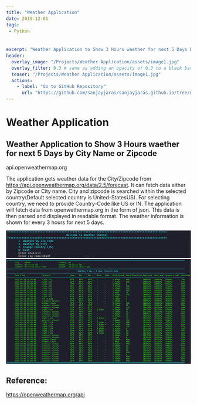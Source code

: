 ```yaml
---
title: "Weather Application"
date: 2019-12-01
tags:
 - Python
  
 
excerpt: "Weather Application to Show 3 Hours waether for next 5 Days by  City Name or Zipcode"
header:
  overlay_image: "/Projects/Weather Application/assets/image1.jpg"
  overlay_filter: 0.3 # same as adding an opacity of 0.3 to a black background
  teaser: "/Projects/Weather Application/assets/image1.jpg"
  actions:
    - label: "Go to GitHub Repository"
      url: "https://github.com/sanjayjaras/sanjayjaras.github.io/tree/master/Projects/Weather Application"
---
```





# Weather Application
## Weather Application to Show 3 Hours waether for next 5 Days by  City Name or Zipcode

api.openweathermap.org

The application gets weather data for the City/Zipcode from https://api.openweathermap.org/data/2.5/forecast. It can fetch data either by Zipcode or City name. City and zipcode is searched within the selected country(Default selected country is United-StatesUS). For selecting country, we need to provide Country-Code like US or IN. The application will fetch data from openwethermap.org in the form of json. This data is then parsed and displayed in readable format. The weather information is shown for every 3 hours for next 5 days. 

<img src="/Projects/Weather Application/assets/image2.jpg" alt="Menu" />

<img src="/Projects/Weather Application/assets/image3.jpg" alt="Result" />



## Reference:
https://openweathermap.org/api


